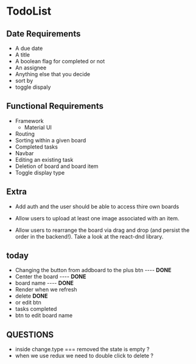 # TodoList 

## Date Requirements

- A due date 
- A title 
- A boolean flag for completed or not 
- An assignee 
- Anything else that you decide 
- sort by
- toggle dispaly

## Functional Requirements

- Framework 
    - Material UI 
- Routing 
- Sorting within a given board 
- Completed tasks 
- Navbar 
- Editing an existing task 
- Deletion of board and board item 
- Toggle display type 

## Extra
 - Add auth and the user should be able to access thire own boards 
 - Allow users to upload at least one image associated with an item.

 - Allow users to rearrange the board via drag and drop (and persist the order in the backend!). Take a look at the react-dnd library.

 ## today 
  - Changing the button from addboard to the plus btn ---- **DONE**
  - Center the board ---- **DONE**
  - board name ---- **DONE**
  - Render when we refresh  
  - delete **DONE** 
  - or edit btn 
  - tasks completed 
  - btn to edit board name

   ## QUESTIONS
   - inside change.type === removed the state is empty  ?
   - when we use redux we need to double click to delete ?